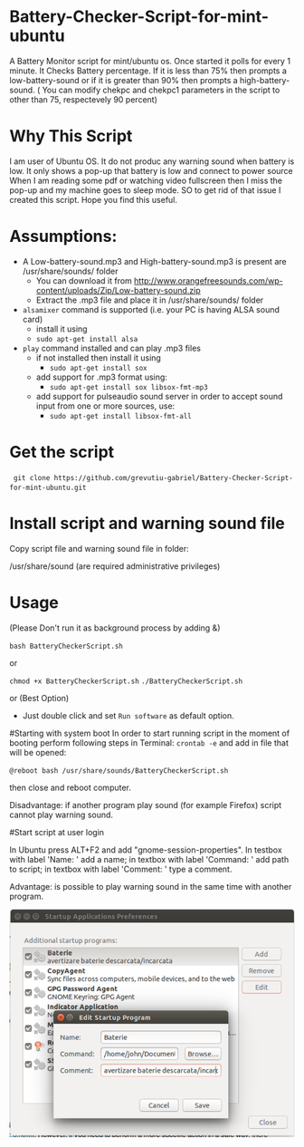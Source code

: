 # Battery-Checker-Script-for-mint-ubuntu
A Battery Monitor script for mint/ubuntu os. Once started it polls for every 1 minute. It Checks Battery percentage. If it is less than 75% then prompts a low-battery-sound or if it is greater than 90% then prompts a high-battery-sound. ( You can modify chekpc and chekpc1 parameters in the script to other than 75, respectevely 90 percent)

# Why This Script
I am user of Ubuntu OS. It do not produc any warning sound when battery is low.
It only shows a pop-up that battery is low and connect to power source
When I am reading some pdf or watching video fullscreen then I miss the pop-up and my machine goes to sleep mode.
SO to get rid of that issue I created this script. 
Hope you find this useful.

# Assumptions:
 + A Low-battery-sound.mp3 and High-battery-sound.mp3 is present are /usr/share/sounds/ folder
   + You can download it from http://www.orangefreesounds.com/wp-content/uploads/Zip/Low-battery-sound.zip 
   + Extract the .mp3 file and place it in /usr/share/sounds/ folder
 + `alsamixer` command is supported (i.e. your PC is having ALSA sound card)
   + install it using 
    + `sudo apt-get install alsa`
 + `play` command installed and can play .mp3 files
    + if not installed then install it using
      + `sudo apt-get install sox`
    + add support for .mp3 format using:
      + `sudo apt-get install sox libsox-fmt-mp3`
    + add support for pulseaudio sound server in order to accept sound input from one or more sources, use:
      + `sudo apt-get install libsox-fmt-all`
    
# Get the script
` git clone https://github.com/grevutiu-gabriel/Battery-Checker-Script-for-mint-ubuntu.git`

# Install script and warning sound file

Copy script file and warning sound file in folder:

/usr/share/sound (are required administrative privileges)

# Usage
(Please Don't run it as background process by adding &)

`bash BatteryCheckerScript.sh`

or 

`chmod +x BatteryCheckerScript.sh`
`./BatteryCheckerScript.sh`

or (Best Option)
+ Just double click and set `Run software` as default option.

#Starting with system boot
In order to start running script in the moment of booting perform following steps in Terminal:
`crontab -e`
and add in file that will be opened:

`@reboot bash /usr/share/sounds/BatteryCheckerScript.sh`

then close and reboot computer.

Disadvantage: if another program play sound (for example Firefox) script cannot play warning sound.

#Start script at user login

In Ubuntu press ALT+F2 and add "gnome-session-properties". In testbox with label 'Name: ' add a name; in textbox with label 'Command: ' add path to script; in textbox with label 'Comment: ' type a comment.

Advantage: is possible to play warning sound in the same time with another program.

![alt tag](https://raw.githubusercontent.com/grevutiu-gabriel/Battery-Checker-Script-for-mint-ubuntu/master/start_script_at_user_login.png)



